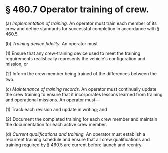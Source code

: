 # § 460.7   Operator training of crew.

(a) *Implementation of training.* An operator must train each member of its crew and define standards for successful completion in accordance with § 460.5.


(b) *Training device fidelity.* An operator must


(1) Ensure that any crew-training device used to meet the training requirements realistically represents the vehicle's configuration and mission, or


(2) Inform the crew member being trained of the differences between the two.


(c) *Maintenance of training records.* An operator must continually update the crew training to ensure that it incorporates lessons learned from training and operational missions. An operator must—


(1) Track each revision and update in writing; and


(2) Document the completed training for each crew member and maintain the documentation for each active crew member.


(d) *Current qualifications and training.* An operator must establish a recurrent training schedule and ensure that all crew qualifications and training required by § 460.5 are current before launch and reentry.




